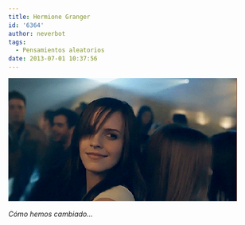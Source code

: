 ```yaml
---
title: Hermione Granger
id: '6364'
author: neverbot
tags:
  - Pensamientos aleatorios
date: 2013-07-01 10:37:56
---
```


[![Hermione Granger](./hermione-granger/hermione_granger.gif)](http://localhost:8000/wp-content/uploads/2013/07/hermione_granger.gif)

_Cómo hemos cambiado..._